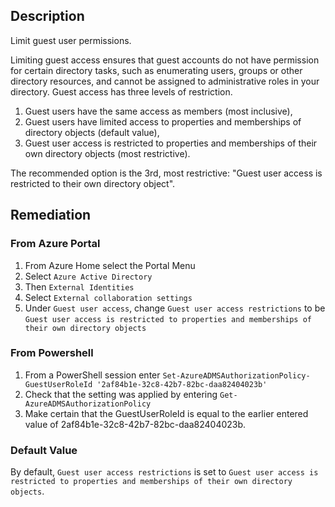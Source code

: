 ## Description

Limit guest user permissions.

Limiting guest access ensures that guest accounts do not have permission for certain directory tasks, such as enumerating users, groups or other directory resources, and cannot be assigned to administrative roles in your directory. Guest access has three levels of restriction.

1. Guest users have the same access as members (most inclusive),
2. Guest users have limited access to properties and memberships of directory objects (default value),
3. Guest user access is restricted to properties and memberships of their own directory objects (most restrictive).

The recommended option is the 3rd, most restrictive: "Guest user access is restricted to their own directory object".

## Remediation

### From Azure Portal

1. From Azure Home select the Portal Menu
2. Select `Azure Active Directory`
3. Then `External Identities`
4. Select `External collaboration settings`
5. Under `Guest user access`, change `Guest user access restrictions` to be `Guest user access is restricted to properties and memberships of their own directory objects`

### From Powershell

1. From a PowerShell session enter `Set-AzureADMSAuthorizationPolicy- GuestUserRoleId '2af84b1e-32c8-42b7-82bc-daa82404023b'`
2. Check that the setting was applied by entering `Get- AzureADMSAuthorizationPolicy`
3. Make certain that the GuestUserRoleId is equal to the earlier entered value of 2af84b1e-32c8-42b7-82bc-daa82404023b.

### Default Value

By default, `Guest user access restrictions` is set to `Guest user access is restricted to properties and memberships of their own directory objects`.
